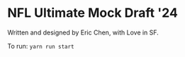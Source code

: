 # NFL Ultimate Mock Draft '24

Written and designed by Eric Chen, with Love in SF.

To run: `yarn run start`
